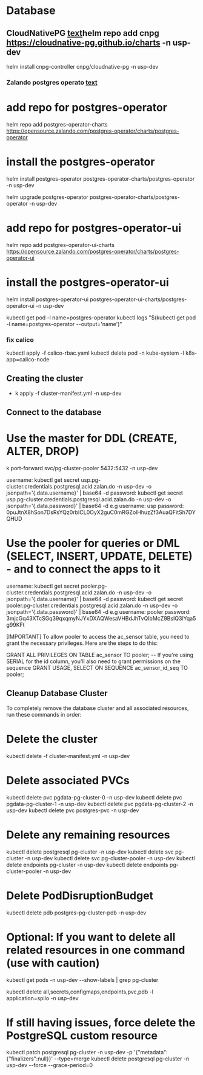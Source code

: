# Database

## CloudNativePG   [text](https://cloudnative-pg.io/)helm repo add cnpg https://cloudnative-pg.github.io/charts -n usp-dev
helm install cnpg-controller cnpg/cloudnative-pg -n usp-dev


### Zalando postgres operato [text](https://github.com/zalando/postgres-operator/blob/master/docs/quickstart.md#deployment-options)

# add repo for postgres-operator
helm repo add postgres-operator-charts https://opensource.zalando.com/postgres-operator/charts/postgres-operator

# install the postgres-operator
helm install postgres-operator postgres-operator-charts/postgres-operator -n usp-dev

helm upgrade postgres-operator postgres-operator-charts/postgres-operator -n usp-dev

# add repo for postgres-operator-ui
helm repo add postgres-operator-ui-charts https://opensource.zalando.com/postgres-operator/charts/postgres-operator-ui

# install the postgres-operator-ui
helm install postgres-operator-ui postgres-operator-ui-charts/postgres-operator-ui -n usp-dev

kubectl get pod -l name=postgres-operator
kubectl logs "$(kubectl get pod -l name=postgres-operator --output='name')"


### fix calico
kubectl apply -f calico-rbac.yaml
kubectl delete pod -n kube-system -l k8s-app=calico-node


## Creating the cluster
- k apply -f cluster-manifest.yml -n usp-dev


## Connect to the database

# Use the master for DDL (CREATE, ALTER, DROP)
k port-forward svc/pg-cluster-pooler 5432:5432 -n usp-dev

username: kubectl get secret usp.pg-cluster.credentials.postgresql.acid.zalan.do -n usp-dev -o jsonpath='{.data.username}' | base64 -d
password: kubectl get secret usp.pg-cluster.credentials.postgresql.acid.zalan.do -n usp-dev -o jsonpath='{.data.password}' | base64 -d
e.g
username: usp
password: 0puJtnX8hSon7DsRsYQz0rbICL0OyX2guC0mRGZolHhuzZf3AuaQFitSh7DYQHUD

# Use the pooler for queries or DML (SELECT, INSERT, UPDATE, DELETE) - and to connect the apps to it
username: kubectl get secret pooler.pg-cluster.credentials.postgresql.acid.zalan.do -n usp-dev -o jsonpath='{.data.username}' | base64 -d
password: kubectl get secret pooler.pg-cluster.credentials.postgresql.acid.zalan.do -n usp-dev -o jsonpath='{.data.password}' | base64 -d
e.g
username: pooler
password: 3mjcGq43XTcSGq39qxqmyNJYxDXAQWesaVHBdJhTvQIbMcZ9BsIQ3lYqa5g99KFt

[IMPORTANT]
To allow pooler to access the ac_sensor table, you need to grant the necessary privileges. Here are the steps to do this:

GRANT ALL PRIVILEGES ON TABLE ac_sensor TO pooler;
-- If you're using SERIAL for the id column, you'll also need to grant permissions on the sequence
GRANT USAGE, SELECT ON SEQUENCE ac_sensor_id_seq TO pooler;

## Cleanup Database Cluster
To completely remove the database cluster and all associated resources, run these commands in order:

# Delete the cluster
kubectl delete -f cluster-manifest.yml -n usp-dev

# Delete associated PVCs
kubectl delete pvc pgdata-pg-cluster-0 -n usp-dev
kubectl delete pvc pgdata-pg-cluster-1 -n usp-dev
kubectl delete pvc pgdata-pg-cluster-2 -n usp-dev
kubectl delete pvc postgres-pvc -n usp-dev

# Delete any remaining resources
kubectl delete postgresql pg-cluster -n usp-dev
kubectl delete svc pg-cluster -n usp-dev
kubectl delete svc pg-cluster-pooler -n usp-dev
kubectl delete endpoints pg-cluster -n usp-dev
kubectl delete endpoints pg-cluster-pooler -n usp-dev

# Delete PodDisruptionBudget
kubectl delete pdb postgres-pg-cluster-pdb -n usp-dev

# Optional: If you want to delete all related resources in one command (use with caution)
kubectl get pods -n usp-dev --show-labels | grep pg-cluster


kubectl delete all,secrets,configmaps,endpoints,pvc,pdb -l application=spilo -n usp-dev

# If still having issues, force delete the PostgreSQL custom resource
kubectl patch postgresql pg-cluster -n usp-dev -p '{"metadata":{"finalizers":null}}' --type=merge
kubectl delete postgresql pg-cluster -n usp-dev --force --grace-period=0
